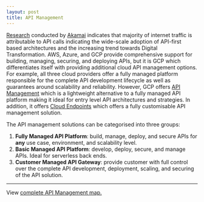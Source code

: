 ```yaml
---
layout: post
title: API Management
---
```


[Research](https://www.akamai.com/newsroom/press-release/state-of-the-internet-security-retail-attacks-and-api-traffic)
conducted by [Akamai](https://www.akamai.com) indicates that majority
of internet traffic is attributable to API calls indicating the
wide-scale adoption of API-first based architectures and the
increasing trend towards Digital Transformation. AWS, Azure, and GCP
provide comprehensive support for building, managing, securing, and
deploying APIs, but it is GCP which differentiates itself with
providing additional cloud API management options. For example, all
three cloud providers offer a fully managed platform responsible for
the complete API development lifecycle as well as guarantees around
scalability and reliability. However, GCP offers [API
Management](https://cloud.google.com/api-gateway) which is a
lightweight alternative to a fully managed API platform making it
ideal for entry level API architectures and strategies. In addition,
it offers [Cloud Endpoints](https://cloud.google.com/endpoints) which
offers a fully customisable API management solution.

The API management solutions can be categorised into three groups:

1. **Fully Managed API Platform**: build, manage, deploy, and secure
APIs for **any** use case, environment, and scalability level.
2. **Basic Managed API Platform**: develop, deploy, secure, and manage
   APIs. Ideal for serverless back ends.
3. **Customer Managed API Gateway**: provide customer with full
   control over the complete API development, deployment, scaling, and
   securing of the API solution.

---

View [complete API Management map.](/concept/api-management)
